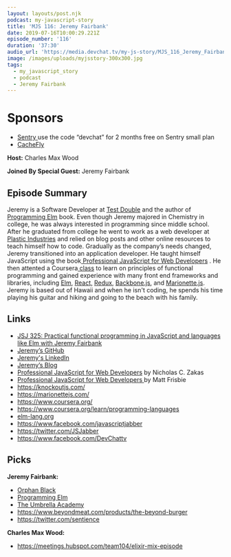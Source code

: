```yaml
---
layout: layouts/post.njk
podcast: my-javascript-story
title: 'MJS 116: Jeremy Fairbank'
date: 2019-07-16T10:00:29.221Z
episode_number: '116'
duration: '37:30'
audio_url: 'https://media.devchat.tv/my-js-story/MJS_116_Jeremy_Fairbank.mp3'
image: /images/uploads/myjsstory-300x300.jpg
tags:
  - my_javascript_story
  - podcast
  - Jeremy Fairbank
---
```

# Sponsors

* [Sentry ](https://sentry.io/welcome/) use the code “devchat” for 2 months free on Sentry small plan
* [CacheFly](https://www.cachefly.com)

**Host:** Charles Max Wood

**Joined By Special Guest:** Jeremy Fairbank

## **Episode Summary**

Jeremy is a Software Developer at [Test Double](https://testdouble.com) and the author of [Programming Elm](https://pragprog.com/book/jfelm/programming-elm) book. Even though Jeremy majored in Chemistry in college, he was always interested in programming since middle school. After he graduated from college he went to work as a web developer at [Plastic Industries](https://www.linkedin.com/company/plastic-industries/) and relied on blog posts and other online resources to teach himself how to code. Gradually as the company’s needs changed, Jeremy transitioned into an application developer. He taught himself JavaScript using the book[ Professional JavaScript for Web Developers](https://www.amazon.com/Professional-JavaScript-Developers-Nicholas-Zakas/dp/1118026691) . He then attented a Coursera[ class](https://www.coursera.org/learn/programming-languages) to learn on principles of functional programming and gained experience with many front end frameworks and libraries, including [Elm](elm-lang.org), [React,](https://reactjs.org) [Redux](https://redux.js.org), [Backbone.js](backbonejs.org/), and [Marionette.js](https://marionettejs.com/). Jeremy is based out of Hawaii and when he isn't coding, he spends his time playing his guitar and hiking and going to the beach with his family. 



## **Links**

* [JSJ 325: Practical functional programming in JavaScript and languages like Elm with Jeremy Fairbank](https://devchat.tv/js-jabber/jsj-325-practical-functional-programming-in-javascript-and-languages-like-elm-with-jeremy-fairbank/)
* [Jeremy’s GitHub](https://github.com/jfairbank)
* [Jeremy's LinkedIn](https://www.linkedin.com/in/jfairbank/)
* [Jeremy’s Blog](https://blog.jeremyfairbank.com/)
* [Professional JavaScript for Web Developers](https://www.amazon.com/Professional-JavaScript-Developers-Nicholas-Zakas/dp/1118026691) by Nicholas C. Zakas
* [Professional JavaScript for Web Developers ](https://www.amazon.com/Professional-JavaScript-Developers-Matt-Frisbie/dp/1119366445/ref=as_li_ss_tl?ie=UTF8&linkCode=sl1&tag=devchattv-20&linkId=097c7fa039be3ccb023e50c06abbb6b5&language=en_US)by Matt Frisbie
* <https://knockoutjs.com/>
* <https://marionettejs.com/>
* <https://www.coursera.org/>
* <https://www.coursera.org/learn/programming-languages>
* [elm-lang.org](elm-lang.org)
* <https://www.facebook.com/javascriptjabber>
* <https://twitter.com/JSJabber>
* <https://www.facebook.com/DevChattv>

## Picks

**Jeremy Fairbank:**

* [Orphan Black](https://www.amazon.com/gp/video/detail/B074QXP758/ref=atv_dl_rdr)
* [Programming Elm](https://pragprog.com/book/jfelm/programming-elm)
* [The Umbrella Academy](https://www.netflix.com/title/80186864)
* https://www.beyondmeat.com/products/the-beyond-burger
* https://twitter.com/sentience

**Charles Max Wood:**

* https://meetings.hubspot.com/team104/elixir-mix-episode
